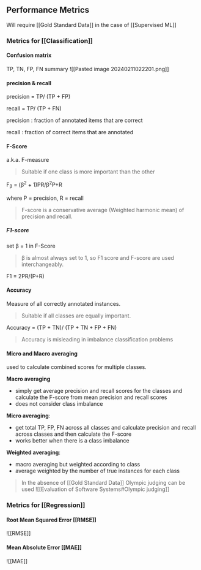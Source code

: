 ## Performance Metrics
Will require [[Gold Standard Data]] in the case of [[Supervised ML]]
### Metrics for  [[Classification]]
#### Confusion matrix
TP, TN, FP, FN summary
![[Pasted image 20240211022201.png]]
#### precision & recall

precision = TP/ (TP + FP)

recall = TP/ (TP + FN)

precision : fraction of annotated items that are correct

recall : fraction of correct items that are annotated

#### F-Score
a.k.a. F-measure 

> Suitable if one class is more important than the other

F<sub>β</sub> = (β<sup>2</sup> + 1)PR/β<sup>2</sup>P+R

where P = precision, R = recall

> F-score is a conservative average (Weighted harmonic mean) of precision and recall.
##### F1-score
set β = 1 in F-Score
> β is almost always set to 1, so F1 score and F-score are used interchangeably.

F1 = 2PR/(P+R)
#### Accuracy
Measure of all correctly annotated instances. 

>Suitable if all classes are equally important.

Accuracy = (TP + TN)/ (TP + TN + FP + FN)

> Accuracy is misleading in imbalance classification problems

#### Micro and Macro averaging
used to calculate combined scores for multiple classes.

**Macro averaging**
- simply get average precision and recall scores for the classes and calculate the F-score from mean precision and recall scores
- does not consider class imbalance

**Micro averaging**: 
- get total TP, FP, FN across all classes and calculate precision and recall across classes and then calculate the F-score
- works better when there is a class imbalance

**Weighted averaging**:
- macro averaging but weighted according to class
- average weighted by the number of true instances for each class


> In the absence of [[Gold Standard Data]] Olympic judging can be used ![[Evaluation of Software Systems#Olympic judging]]

### Metrics for [[Regression]]
#### Root Mean Squared Error [[RMSE]]

![[RMSE]]
#### Mean Absolute Error [[MAE]]

![[MAE]]
